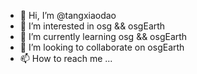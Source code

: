 - 👋 Hi, I’m @tangxiaodao
- 👀 I’m interested in osg && osgEarth
- 🌱 I’m currently learning osg && osgEarth
- 💞️ I’m looking to collaborate on osgEarth
- 📫 How to reach me ...

<!---
tangxiaodao/tangxiaodao is a ✨ special ✨ repository because its `README.md` (this file) appears on your GitHub profile.
You can click the Preview link to take a look at your changes.
--->
